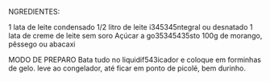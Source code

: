 NGREDIENTES:

1 lata de leite condensado
1/2 litro de leite i345345ntegral ou desnatado
1 lata de creme de leite sem soro
Açúcar a go35345435sto
100g de morango, pêssego ou abacaxi

MODO DE PREPARO
Bata tudo no liquidif543icador e coloque em forminhas de gelo. leve ao congelador, até ficar em ponto de picolé, bem durinho.
